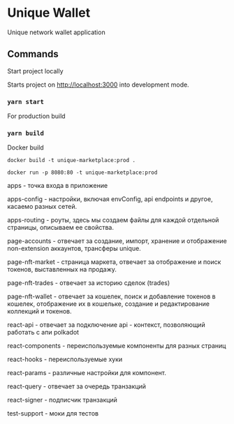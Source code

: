 # Unique Wallet

Unique network wallet application

## Commands

Start project locally

Starts project on [http://localhost:3000](http://localhost:3000) into development mode.

### `yarn start`

For production build

### `yarn build`

Docker build

`docker build -t unique-marketplace:prod .`

`docker run -p 8080:80 -t unique-marketplace:prod`

apps - точка входа в приложение

apps-config - настройки, включая envConfig, api endpoints и другое, касаемо разных сетей.

apps-routing - роуты, здесь мы создаем файлы для каждой отдельной страницы, описываем ее свойства.

page-accounts - отвечает за создание, импорт, хранение и отображение non-extension аккаунтов, трансферы unique.

page-nft-market - страница маркета, отвечает за отображение и поиск токенов, выставленных на продажу.

page-nft-trades - отвечает за историю сделок (trades)

page-nft-wallet - отвечает за кошелек, поиск и добавление токенов в кошелек, отображение их в кошельке, создание и редактирование коллекций и токенов.

react-api - отвечает за подключение api - контекст, позволяющий работать с апи polkadot

react-components - переиспользуемые компоненты для разных страниц

react-hooks - переиспользуемые хуки

react-params - различные настройки для компонент.

react-query - отвечает за очередь транзакций

react-signer - подписчик транзакций

test-support - моки для тестов
